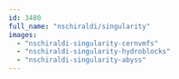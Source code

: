 ```yaml
---
id: 3480
full_name: "nschiraldi/singularity"
images: 
  - "nschiraldi-singularity-cernvmfs"
  - "nschiraldi-singularity-hydroblocks"
  - "nschiraldi-singularity-abyss"
---
```

